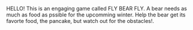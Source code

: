 HELLO!
This is an engaging game called FLY BEAR FLY.
A bear needs as much as food as pssible for the upcomming winter.
Help the bear get its favorte food, the pancake, but watch out for the obstacles!.


